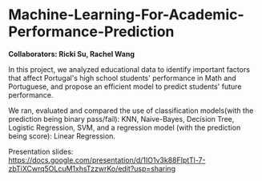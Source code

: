 # Machine-Learning-For-Academic-Performance-Prediction

<b>Collaborators: Ricki Su, Rachel Wang</b>

In this project, we analyzed educational data to identify important factors that affect Portugal's high school students' performance in Math and Portuguese, and propose an efficient model to predict students' future performance.

We ran, evaluated and compared the use of classification models(with the prediction being binary pass/fail): KNN, Naive-Bayes, Decision Tree, Logistic Regression, SVM, and a regression model (with the prediction being score): Linear Regression.

Presentation slides: https://docs.google.com/presentation/d/1IO1v3k88FIptTl-7-zbTiXCwrq5OLcuM1xhsTzzwrKo/edit?usp=sharing
